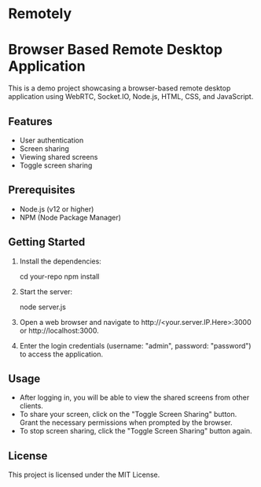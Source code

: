 # Remotely
 
Browser Based Remote Desktop Application
=======================================

This is a demo project showcasing a browser-based remote desktop application using WebRTC, Socket.IO, Node.js, HTML, CSS, and JavaScript.

Features
--------

- User authentication
- Screen sharing
- Viewing shared screens
- Toggle screen sharing


Prerequisites
-------------

- Node.js (v12 or higher)
- NPM (Node Package Manager)

Getting Started
---------------


1. Install the dependencies:

   cd your-repo
   npm install

2. Start the server:

   node server.js

3. Open a web browser and navigate to http://<your.server.IP.Here>:3000 or http://localhost:3000.

4. Enter the login credentials (username: "admin", password: "password") to access the application.

Usage
-----

- After logging in, you will be able to view the shared screens from other clients.
- To share your screen, click on the "Toggle Screen Sharing" button. Grant the necessary permissions when prompted by the browser.
- To stop screen sharing, click the "Toggle Screen Sharing" button again.

License
-------

This project is licensed under the MIT License.
